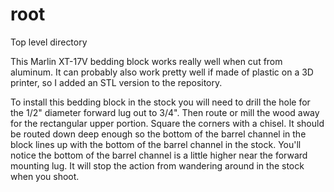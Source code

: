# root
Top level directory

This Marlin XT-17V bedding block works really well when cut from aluminum. It can probably also work pretty well if made of plastic on a 3D printer, so I added an STL version to the repository.

To install this bedding block in the stock you will need to drill the hole for the 1/2" diameter forward lug out to 3/4".  Then route or mill the wood away for the rectangular upper portion.  Square the corners with a chisel.  It should be routed down deep enough so the bottom of the barrel channel in the block lines up with the bottom of the barrel channel in the stock.  You'll notice the bottom of the barrel channel is a little higher near the forward mounting lug.  It will stop the action from wandering around in the stock when you shoot.
